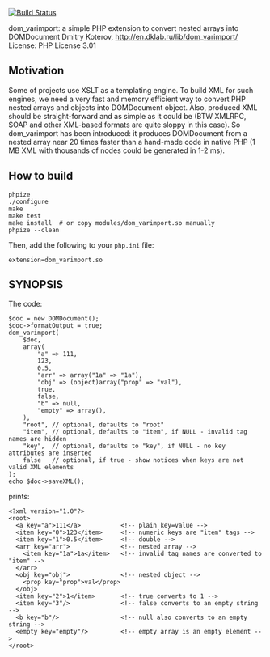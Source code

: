 [![Build Status](https://travis-ci.org/DmitryKoterov/dom_varimport.png?branch=master)](https://travis-ci.org/DmitryKoterov/dom_varimport)

dom_varimport: a simple PHP extension to convert nested arrays into DOMDocument
Dmitry Koterov, http://en.dklab.ru/lib/dom_varimport/
License: PHP License 3.01


## Motivation

Some of projects use XSLT as a templating engine. To build XML for such engines,
we need a very fast and memory efficient way to convert PHP nested arrays and
objects into DOMDocument object. Also, produced XML should be straight-forward
and as simple as it could be (BTW XMLRPC, SOAP and other XML-based formats are quite
sloppy in this case). So dom_varimport has been introduced: it produces DOMDocument
from a nested array near 20 times faster than a hand-made code in native PHP
(1 MB XML with thousands of nodes could be generated in 1-2 ms).


## How to build

    phpize
    ./configure
    make
    make test
    make install  # or copy modules/dom_varimport.so manually
    phpize --clean

Then, add the following to your `php.ini` file:

    extension=dom_varimport.so

## SYNOPSIS

The code:

    $doc = new DOMDocument();
    $doc->formatOutput = true;
    dom_varimport(
        $doc,
        array(
            "a" => 111,
            123,
            0.5,
            "arr" => array("1a" => "1a"),
            "obj" => (object)array("prop" => "val"),
            true,
            false,
            "b" => null,
            "empty" => array(),
        ),
        "root", // optional, defaults to "root"
        "item", // optional, defaults to "item", if NULL - invalid tag names are hidden
        "key",  // optional, defaults to "key", if NULL - no key attributes are inserted
        false   // optional, if true - show notices when keys are not valid XML elements
    );
    echo $doc->saveXML();

prints:

    <?xml version="1.0"?>
    <root>
      <a key="a">111</a>           <!-- plain key=value -->
      <item key="0">123</item>     <!-- numeric keys are "item" tags -->
      <item key="1">0.5</item>     <!-- double -->
      <arr key="arr">              <!-- nested array -->
        <item key="1a">1a</item>   <!-- invalid tag names are converted to "item" -->
      </arr>
      <obj key="obj">              <!-- nested object -->
        <prop key="prop">val</prop>
      </obj>
      <item key="2">1</item>       <!-- true converts to 1 -->
      <item key="3"/>              <!-- false converts to an empty string -->
      <b key="b"/>                 <!-- null also converts to an empty string -->
      <empty key="empty"/>         <!-- empty array is an empty element -->
    </root>
